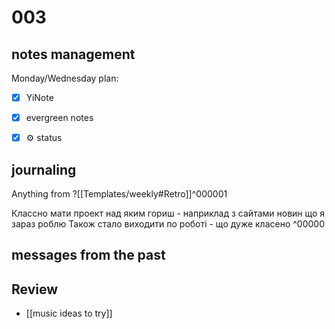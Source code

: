 # 003
## notes management

Monday/Wednesday plan:
 - [x] YiNote
 - [x] evergreen notes
 - [x] ⚙️ status


## journaling 

Anything from ?[[Templates/weekly#Retro]]^000001


Классно мати проект над яким гориш - наприклад з сайтами новин що я зараз роблю
Також стало виходити по роботі - що дуже класено
^00000


## messages from the past

## Review
- [[music ideas to try]]
